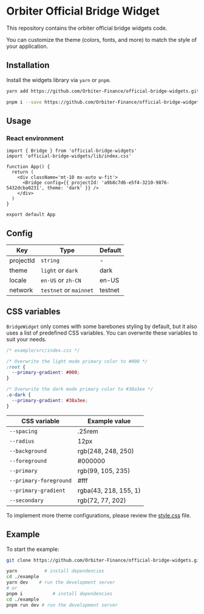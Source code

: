 # Orbiter Official Bridge Widget

This repository contains the orbiter official bridge widgets code.

You can customize the theme (colors, fonts, and more) to match the style of your application.

## Installation

Install the widgets library via `yarn` or `pnpm`.

```bash
yarn add https://github.com/Orbiter-Finance/official-bridge-widgets.git#main
```

```bash
pnpm i --save https://github.com/Orbiter-Finance/official-bridge-widgets.git#main
```

## Usage

### React environment

```tsx
import { Bridge } from 'official-bridge-widgets'
import 'official-bridge-widgets/lib/index.css'

function App() {
  return (
    <div className='mt-10 mx-auto w-fit'>
      <Bridge config={{ projectId: 'a9b8c7d6-e5f4-3210-9876-5432dcba0231', theme: 'dark' }} />
    </div>
  )
}

export default App
```

## Config

| Key           | Type                  | Default                 |
| --------------| ----------------------| ------------------------|
| projectId     | `string`              | -                       |
| theme         | `light` or `dark`     | dark                    |
| locale        | `en-US` or `zh-CN`    | en-US                   |
| network       | `testnet` or `mainnet`| testnet                 |

## CSS variables

`BridgeWidget` only comes with some barebones styling by default, but it also uses a list of predefined CSS variables. You can overwrite these variables to suit your needs.

```css
/* example/src/index.css */

/* Overwrite the light mode primary color to #000 */
:root {
  --primary-gradient: #000;
}

/* Overwrite the dark mode primary color to #38a3ee */
.o-dark {
  --primary-gradient: #38a3ee;
}
```

| CSS variable                            | Example value                       |
| --------------------------------------- | ----------------------------------- |
| `--spacing`                             | .25rem                              |
| `--radius`                              | 12px                                |
| `--background`                          | rgb(248, 248, 250)                  |
| `--foreground`                          | #000000                             |
| `--primary`                             | rgb(99, 105, 235)                   |
| `--primary-foreground`                  | #fff                                |
| `--primary-gradient`                    | rgba(43, 218, 155, 1)               |
| `--secondary`                           | rgb(72, 77, 202)                    |

To implement more theme configurations, please review the [style.css](https://github.com/Orbiter-Finance/official-bridge-widgets/blob/main/src/style.css) file.

## Example

To start the example:

```bash
git clone https://github.com/Orbiter-Finance/official-bridge-widgets.git # clone

yarn          # install dependencies
cd ./example
yarn dev    # run the development server
# or
pnpm i           # install dependencies
cd ./example
pnpm run dev # run the development server
```
